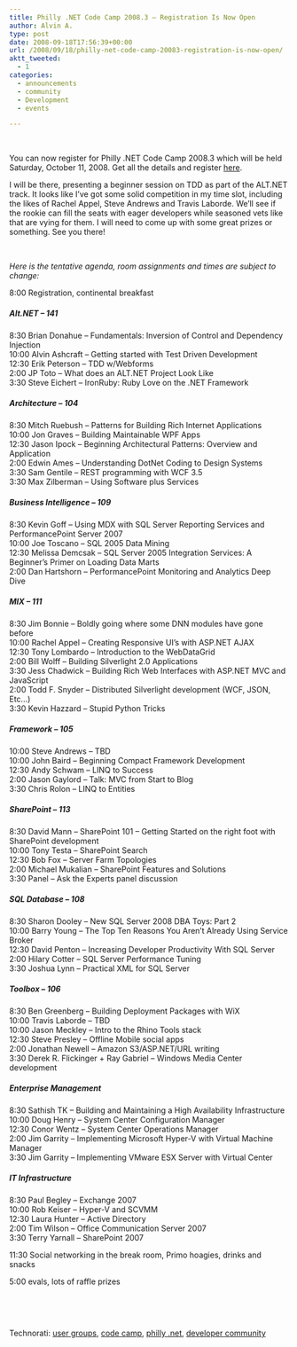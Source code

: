 ```yaml
---
title: Philly .NET Code Camp 2008.3 – Registration Is Now Open
author: Alvin A.
type: post
date: 2008-09-18T17:56:39+00:00
url: /2008/09/18/philly-net-code-camp-20083-registration-is-now-open/
aktt_tweeted:
  - 1
categories:
  - announcements
  - community
  - Development
  - events

---
```

</p> 

&#160;

You can now register for Philly .NET Code Camp 2008.3 which will be held Saturday, October 11, 2008. Get all the details and register <a target="_blank" href="http://www.phillydotnet.org/Default.aspx?tabid=682">here</a>.

I will be there, presenting a beginner session on TDD as part of the ALT.NET track. It looks like I’ve got some solid competition in my time slot, including the likes of Rachel Appel, Steve Andrews and Travis Laborde. We’ll see if the rookie can fill the seats with eager developers while seasoned vets like that are vying for them. I will need to come up with some great prizes or something. See you there!

&#160;</p> </p> 

_Here is the tentative agenda, room assignments and times are subject to change:_ 

8:00 Registration, continental breakfast

##### Alt.NET &#8211; 141

8:30 Brian Donahue &#8211; Fundamentals: Inversion of Control and Dependency Injection  
10:00 Alvin Ashcraft &#8211; Getting started with Test Driven Development  
12:30 Erik Peterson &#8211; TDD w/Webforms  
2:00 JP Toto &#8211; What does an ALT.NET Project Look Like  
3:30 Steve Eichert &#8211; IronRuby: Ruby Love on the .NET Framework 

##### Architecture &#8211; 104

8:30 Mitch Ruebush &#8211; Patterns for Building Rich Internet Applications  
10:00 Jon Graves &#8211; Building Maintainable WPF Apps  
12:30 Jason Ipock &#8211; Beginning Architectural Patterns: Overview and Application  
2:00 Edwin Ames &#8211; Understanding DotNet Coding to Design Systems  
3:30 Sam Gentile &#8211; REST programming with WCF 3.5  
3:30 Max Zilberman &#8211; Using Software plus Services 

##### Business Intelligence &#8211; 109

8:30 Kevin Goff &#8211; Using MDX with SQL Server Reporting Services and PerformancePoint Server 2007  
10:00 Joe Toscano &#8211; SQL 2005 Data Mining  
12:30 Melissa Demcsak &#8211; SQL Server 2005 Integration Services: A Beginner’s Primer on Loading Data Marts  
2:00 Dan Hartshorn &#8211; PerformancePoint Monitoring and Analytics Deep Dive 

##### MIX &#8211; 111

8:30 Jim Bonnie &#8211; Boldly going where some DNN modules have gone before  
10:00 Rachel Appel &#8211; Creating Responsive UI’s with ASP.NET AJAX  
12:30 Tony Lombardo &#8211; Introduction to the WebDataGrid  
2:00 Bill Wolff &#8211; Building Silverlight 2.0 Applications  
3:30 Jess Chadwick &#8211; Building Rich Web Interfaces with ASP.NET MVC and JavaScript  
2:00 Todd F. Snyder &#8211; Distributed Silverlight development (WCF, JSON, Etc…)  
3:30 Kevin Hazzard &#8211; Stupid Python Tricks 

##### Framework &#8211; 105

10:00 Steve Andrews &#8211; TBD  
10:00 John Baird &#8211; Beginning Compact Framework Development  
12:30 Andy Schwam &#8211; LINQ to Success  
2:00 Jason Gaylord &#8211; Talk: MVC from Start to Blog  
3:30 Chris Rolon &#8211; LINQ to Entities 

##### SharePoint &#8211; 113

8:30 David Mann &#8211; SharePoint 101 – Getting Started on the right foot with SharePoint development  
10:00 Tony Testa &#8211; SharePoint Search  
12:30 Bob Fox &#8211; Server Farm Topologies  
2:00 Michael Mukalian &#8211; SharePoint Features and Solutions  
3:30 Panel &#8211; Ask the Experts panel discussion 

##### SQL Database &#8211; 108

8:30 Sharon Dooley &#8211; New SQL Server 2008 DBA Toys: Part 2  
10:00 Barry Young &#8211; The Top Ten Reasons You Aren’t Already Using Service Broker  
12:30 David Penton &#8211; Increasing Developer Productivity With SQL Server  
2:00 Hilary Cotter &#8211; SQL Server Performance Tuning  
3:30 Joshua Lynn &#8211; Practical XML for SQL Server 

##### Toolbox &#8211; 106

8:30 Ben Greenberg &#8211; Building Deployment Packages with WiX  
10:00 Travis Laborde &#8211; TBD  
10:00 Jason Meckley &#8211; Intro to the Rhino Tools stack  
12:30 Steve Presley &#8211; Offline Mobile social apps  
2:00 Jonathan Newell &#8211; Amazon S3/ASP.NET/URL writing  
3:30 Derek R. Flickinger + Ray Gabriel &#8211; Windows Media Center development 

##### Enterprise Management

8:30 Sathish TK &#8211; Building and Maintaining a High Availability Infrastructure  
10:00 Doug Henry &#8211; System Center Configuration Manager  
12:30 Conor Wentz &#8211; System Center Operations Manager  
2:00 Jim Garrity &#8211; Implementing Microsoft Hyper-V with Virtual Machine Manager  
3:30 Jim Garrity &#8211; Implementing VMware ESX Server with Virtual Center 

##### IT Infrastructure

8:30 Paul Begley &#8211; Exchange 2007  
10:00 Rob Keiser &#8211; Hyper-V and SCVMM  
12:30 Laura Hunter &#8211; Active Directory  
2:00 Tim Wilson &#8211; Office Communication Server 2007  
3:30 Terry Yarnall &#8211; SharePoint 2007 

11:30 Social networking in the break room, Primo hoagies, drinks and snacks 

5:00 evals, lots of raffle prizes

&#160;

<div style="padding-bottom: 0px; margin: 0px; padding-left: 0px; padding-right: 0px; display: inline; float: none; padding-top: 0px" id="scid:C16BAC14-9A3D-4c50-9394-FBFEF7A93539:3899a6e3-f30d-40a4-99a0-295270668dfa" class="wlWriterSmartContent">
  <!--dotnetkickit-->
</div>

&#160;

<div style="padding-bottom: 0px; margin: 0px; padding-left: 0px; padding-right: 0px; display: inline; float: none; padding-top: 0px" id="scid:d7bf807d-7bb0-458a-811f-90c51817d5c2:b2b66615-22d8-4379-936d-2d9afe94edc9" class="wlWriterSmartContent">
  <p>
    <span class="TagSite">Technorati:</span> <a href="http://technorati.com/tag/user+groups" rel="tag" class="tag">user groups</a>, <a href="http://technorati.com/tag/code+camp" rel="tag" class="tag">code camp</a>, <a href="http://technorati.com/tag/philly+.net" rel="tag" class="tag">philly .net</a>, <a href="http://technorati.com/tag/developer+community" rel="tag" class="tag">developer community</a><br /><!-- StartInsertedTags: user groups, code camp, philly .net, developer community :EndInsertedTags -->
  </p>
</div>